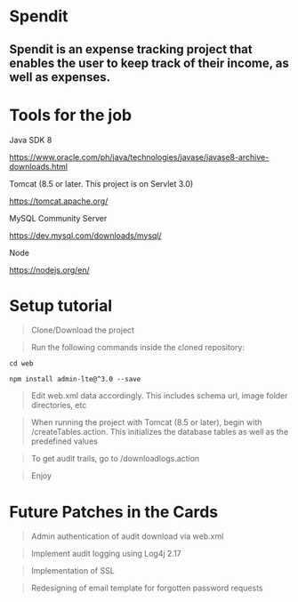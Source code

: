 # Spendit

## Spendit is an expense tracking project that enables the user to keep track of their income, as well as expenses.

# Tools for the job

Java SDK 8

https://www.oracle.com/ph/java/technologies/javase/javase8-archive-downloads.html

Tomcat (8.5 or later. This project is on Servlet 3.0)

https://tomcat.apache.org/

MySQL Community Server

https://dev.mysql.com/downloads/mysql/

Node

https://nodejs.org/en/

# Setup tutorial

>Clone/Download the project

>Run the following commands inside the cloned repository:

```
cd web

npm install admin-lte@^3.0 --save
```


>Edit web.xml data accordingly. This includes schema url, image folder directories, etc

>When running the project with Tomcat (8.5 or later), begin with /createTables.action. This initializes the database tables as well as the predefined values

>To get audit trails, go to /downloadlogs.action

>Enjoy

# Future Patches in the Cards

>Admin authentication of audit download via web.xml

>Implement audit logging using Log4j 2.17

>Implementation of SSL

>Redesigning of email template for forgotten password requests
